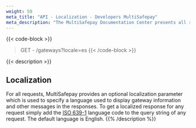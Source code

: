 ```yaml
---
weight: 50
meta_title: "API - Localization - Developers MultiSafepay"
meta_description: "The MultiSafepay Documentation Center presents all relevant information about our Plugins and API. You can also find support pages for Payment Methods, Tools and General Questions as well as the contact details of our Support and Integration Teams."
---
```


{{< code-block >}}
> GET - /gateways?locale=es
{{< /code-block >}}

{{< description >}}
## Localization

For all requests, MultiSafepay provides an optional localization parameter which is used to specify a language used to display gateway information and other messages in the responses. To get a localized response for any request simply add the [ISO 639-1](https://www.iso.org/iso-639-language-codes.html) language code to the query string of any request. The default language is English.
{{% /description %}}
